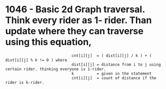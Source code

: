 # 1046 - Basic 2d Graph traversal. Think every rider as 1- rider. Than update where they can traverse using this equation,
                                 cnt[i][j]  = ( dist[i][j] / k ) + ( dist[i][j] % k != 0 ) where
                                 dist[i][j] = distance from i to j using certain rider. thinking everyone is 1-rider. 
                                 k          = given in the statement
                                 cnt[i][j]  = count of distance if the rider is k-rider.

